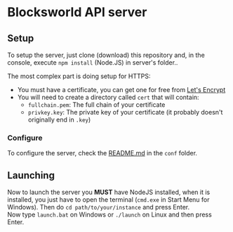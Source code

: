 # Blocksworld API server
## Setup
To setup the server, just clone (download) this repository and, in the console, execute `npm install` (Node.JS) in server's folder..

The most complex part is doing setup for HTTPS:
- You must have a certificate, you can get one for free from [Let's Encrypt](https://letsencrypt.org)
- You will need to create a directory called `cert` that will contain:
  - `fullchain.pem`: The full chain of your certificate
  - `privkey.key`: The private key of your certificate (it probably doesn't originally end in `.key`)

### Configure
To configure the server, check the [README.md](https://github.com/zenith391/bwapi/tree/master/conf/README.md) in the `conf` folder.

## Launching
Now to launch the server you **MUST** have NodeJS installed, when it is installed, you just have to
open the terminal (`cmd.exe` in Start Menu for Windows).
Then do `cd path/to/your/instance` and press Enter.  
Now type `launch.bat` on Windows or `./launch` on Linux and then press Enter.
